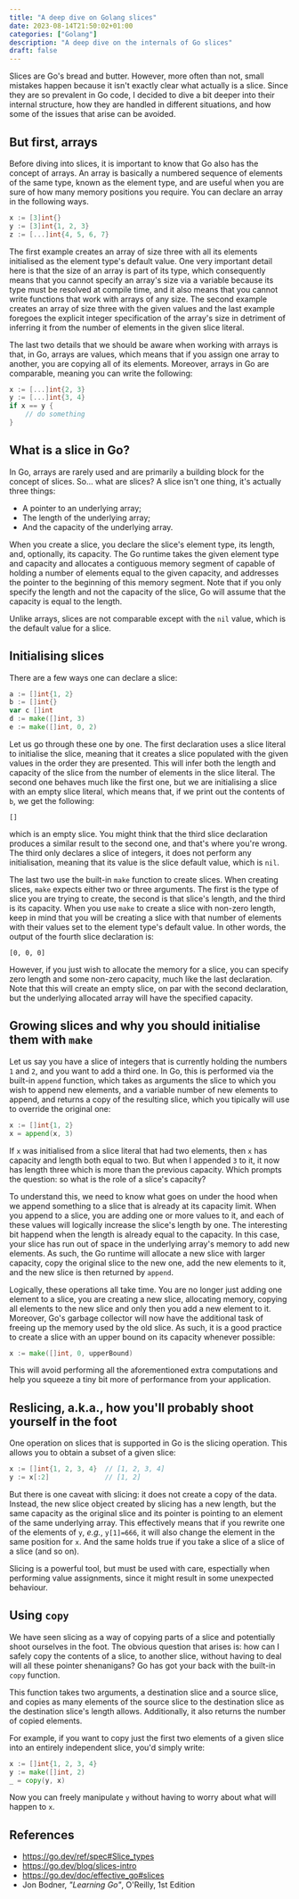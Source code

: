 ```yaml
---
title: "A deep dive on Golang slices"
date: 2023-08-14T21:50:02+01:00
categories: ["Golang"]
description: "A deep dive on the internals of Go slices"
draft: false
---
```


Slices are Go's bread and butter. However, more often than not, small mistakes happen because it isn't exactly clear what actually is a slice. Since they are so prevalent in Go code, I decided to dive a bit deeper into their internal structure, how they are handled in different situations, and how some of the issues that arise can be avoided.

## But first, arrays

Before diving into slices, it is important to know that Go also has the concept of arrays. An array is basically a numbered sequence of elements of the same type, known as the element type, and are useful when you are sure of how many memory positions you require. You can declare an array in the following ways.

```go
x := [3]int{}
y := [3]int{1, 2, 3}
z := [...]int{4, 5, 6, 7}
```

The first example creates an array of size three with all its elements initialised as the element type's default value. One very important detail here is that the size of an array is part of its type, which consequently means that you cannot specify an array's size via a variable because its type must be resolved at compile time, and it also means that you cannot write functions that work with arrays of any size. The second example creates an array of size three with the given values and the last example foregoes the explicit integer specification of the array's size in detriment of inferring it from the number of elements in the given slice literal.

The last two details that we should be aware when working with arrays is that, in Go, arrays are values, which means that if you assign one array to another, you are copying all of its elements. Moreover, arrays in Go are comparable, meaning you can write the following:

```go
x := [...]int{2, 3}
y := [...]int{3, 4}
if x == y {
    // do something
}
```

## What is a slice in Go?

In Go, arrays are rarely used and are primarily a building block for the concept of slices. So... what are slices? A slice isn't one thing, it's actually three things:
* A pointer to an underlying array;
* The length of the underlying array;
* And the capacity of the underlying array.

When you create a slice, you declare the slice's element type, its length, and, optionally, its capacity. The Go runtime takes the given element type and capacity and allocates a contiguous memory segment of capable of holding a number of elements equal to the given capacity, and addresses the pointer to the beginning of this memory segment. Note that if you only specify the length and not the capacity of the slice, Go will assume that the capacity is equal to the length.

Unlike arrays, slices are not comparable except with the `nil` value, which is the default value for a slice.

## Initialising slices

There are a few ways one can declare a slice:

```go
a := []int{1, 2}
b := []int{}
var c []int
d := make([]int, 3)
e := make([]int, 0, 2)
```

Let us go through these one by one. The first declaration uses a slice literal to initialise the slice, meaning that it creates a slice populated with the given values in the order they are presented. This will infer both the length and capacity of the slice from the number of elements in the slice literal. The second one behaves much like the first one, but we are initialising a slice with an empty slice literal, which means that, if we print out the contents of `b`, we get the following:
```plaintext
[]
```
which is an empty slice. You might think that the third slice declaration produces a similar result to the second one, and that's where you're wrong. The third only declares a slice of integers, it does not perform any initialisation, meaning that its value is the slice default value, which is `nil`.

The last two use the built-in `make` function to create slices. When creating slices, `make` expects either two or three arguments. The first is the type of slice you are trying to create, the second is that slice's length, and the third is its capacity. When you use `make` to create a slice with non-zero length, keep in mind that you will be creating a slice with that number of elements with their values set to the element type's default value. In other words, the output of the fourth slice declaration is:
```plaintext
[0, 0, 0]
```
However, if you just wish to allocate the memory for a slice, you can specify zero length and some non-zero capacity, much like the last declaration. Note that this will create an empty slice, on par with the second declaration, but the underlying allocated array will have the specified capacity.

## Growing slices and why you should initialise them with `make`

Let us say you have a slice of integers that is currently holding the numbers `1` and `2`, and you want to add a third one. In Go, this is performed via the built-in `append` function, which takes as arguments the slice to which you wish to append new elements, and a variable number of new elements to append, and returns a copy of the resulting slice, which you tipically will use to override the original one:

```go
x := []int{1, 2}
x = append(x, 3)
```

If `x` was initialised from a slice literal that had two elements, then `x` has capacity and length both equal to two. But when I appended `3` to it, it now has length three which is more than the previous capacity. Which prompts the question: so what is the role of a slice's capacity?

To understand this, we need to know what goes on under the hood when we append something to a slice that is already at its capacity limit. When you append to a slice, you are adding one or more values to it, and each of these values will logically increase the slice's length by one. The interesting bit happend when the length is already equal to the capacity. In this case, your slice has run out of space in the underlying array's memory to add new elements. As such, the Go runtime will allocate a new slice with larger capacity, copy the original slice to the new one, add the new elements to it, and the new slice is then returned by `append`.

Logically, these operations all take time. You are no longer just adding one element to a slice, you are creating a new slice, allocating memory, copying all elements to the new slice and only then you add a new element to it. Moreover, Go's garbage collector will now have the additional task of freeing up the memory used by the old slice. As such, it is a good practice to create a slice with an upper bound on its capacity whenever possible:

```go
x := make([]int, 0, upperBound)
```

This will avoid performing all the aforementioned extra computations and help you squeeze a tiny bit more of performance from your application.

## Reslicing, a.k.a., how you'll probably shoot yourself in the foot

One operation on slices that is supported in Go is the slicing operation. This allows you to obtain a subset of a given slice:

```go
x := []int{1, 2, 3, 4}  // [1, 2, 3, 4]
y := x[:2]              // [1, 2]
```

But there is one caveat with slicing: it does not create a copy of the data. Instead, the new slice object created by slicing has a new length, but the same capacity as the original slice and its pointer is pointing to an element of the same underlying array. This effectively means that if you rewrite one of the elements of `y`, *e.g.*, `y[1]=666`, it will also change the element in the same position for `x`. And the same holds true if you take a slice of a slice of a slice (and so on).

Slicing is a powerful tool, but must be used with care, espectially when performing value assignments, since it might result in some unexpected behaviour.

## Using `copy`

We have seen slicing as a way of copying parts of a slice and potentially shoot ourselves in the foot. The obvious question that arises is: how can I safely copy the contents of a slice, to another slice, without having to deal will all these pointer shenanigans? Go has got your back with the built-in `copy` function. 

This function takes two arguments, a destination slice and a source slice, and copies as many elements of the source slice to the destination slice as the destination slice's length allows. Additionally, it also returns the number of copied elements.

For example, if you want to copy just the first two elements of a given slice into an entirely independent slice, you'd simply write:
```go
x := []int{1, 2, 3, 4}
y := make([]int, 2)
_ = copy(y, x)
```

Now you can freely manipulate `y` without having to worry about what will happen to `x`.

## References

* https://go.dev/ref/spec#Slice_types
* https://go.dev/blog/slices-intro
* https://go.dev/doc/effective_go#slices
* Jon Bodner, *"Learning Go"*, O'Reilly, 1st Edition
